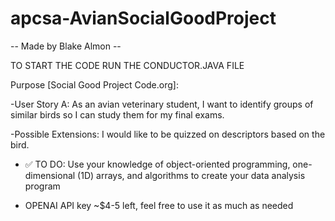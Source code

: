 # apcsa-AvianSocialGoodProject

-- Made by Blake Almon --

TO START THE CODE RUN THE CONDUCTOR.JAVA FILE

Purpose [Social Good Project Code.org]: 

-User Story A: As an avian veterinary student, I want to identify groups of similar birds so I can study them for my final exams.

-Possible Extensions: I would like to be quizzed on descriptors based on the bird.

- ✅ TO DO: Use your knowledge of object-oriented programming, one-dimensional (1D) arrays, and algorithms to create your data analysis program

- OPENAI API key ~$4-5 left, feel free to use it as much as needed

